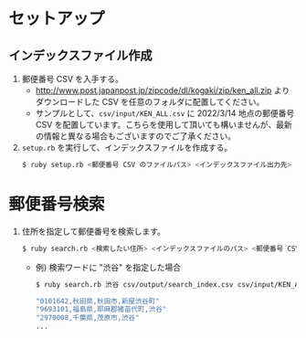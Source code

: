 # セットアップ
## インデックスファイル作成

1. 郵便番号 CSV を入手する。
    - http://www.post.japanpost.jp/zipcode/dl/kogaki/zip/ken_all.zip よりダウンロードした CSV を任意のフォルダに配置してください。
    - サンプルとして、`csv/input/KEN_ALL.csv` に 2022/3/14 地点の郵便番号 CSV を配置しています。こちらを使用して頂いても構いませんが、最新の情報と異なる場合もございますのでご了承ください。
1. `setup.rb` を実行して、インデックスファイルを作成する。
    ``` sh
    $ ruby setup.rb <郵便番号 CSV のファイルパス> <インデックスファイル出力先>
    ``` 

# 郵便番号検索

1. 住所を指定して郵便番号を検索します。
    ``` sh
    $ ruby search.rb <検索したい住所> <インデックスファイルのパス> <郵便番号 CSV のファイルパス>
    ```

    - 例) 検索ワードに "渋谷" を指定した場合
      ``` sh
      $ ruby search.rb 渋谷 csv/output/search_index.csv csv/input/KEN_ALL.csv

      "0101642,秋田県,秋田市,新屋渋谷町"
      "9693101,福島県,耶麻郡猪苗代町,渋谷"
      "2970008,千葉県,茂原市,渋谷"
      ...
      ```